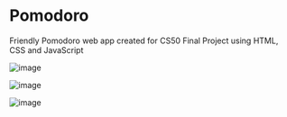 # Pomodoro
 Friendly Pomodoro web app created for CS50 Final Project using HTML, CSS and JavaScript

 ![image](https://images.ctfassets.net/dm4oa8qtogq0/390glBwOnV44EyoPoiJC6Z/3ddbb50dbc61e3a11afc6b05aa9e21ab/productivity-method_pomodoro-summary.jpg)
 
![image](https://github.com/pedrowerkhaizer/Pomodoro/assets/42971669/d8273ade-8b7f-4fe5-bf4b-b61d232aa294)

![image](https://github.com/pedrowerkhaizer/Pomodoro/assets/42971669/33e203fc-701d-4413-824c-cff9d111d12d)





